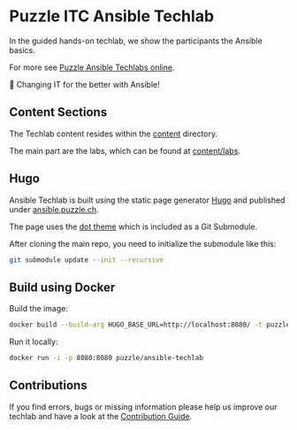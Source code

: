 # Puzzle ITC Ansible Techlab

In the guided hands-on techlab, we show the participants the Ansible basics.

For more see [Puzzle Ansible Techlabs online](https://ansible.puzzle.ch/).

:rocket: Changing IT for the better with Ansible!

## Content Sections

The Techlab content resides within the [content](content) directory.

The main part are the labs, which can be found at [content/labs](content/labs).

## Hugo

Ansible Techlab is built using the static page generator [Hugo](https://gohugo.io/) and published under [ansible.puzzle.ch](https://ansible.puzzle.ch/).

The page uses the [dot theme](https://github.com/themefisher/dot) which is included as a Git Submodule.

After cloning the main repo, you need to initialize the submodule like this: 

```bash
git submodule update --init --recursive
``` 

## Build using Docker

Build the image:

```bash
docker build --build-arg HUGO_BASE_URL=http://localhost:8080/ -t puzzle/ansible-techlab:latest .
```

Run it locally:

```bash
docker run -i -p 8080:8080 puzzle/ansible-techlab
```

## Contributions

If you find errors, bugs or missing information please help us improve our techlab and have a look at the [Contribution Guide](CONTRIBUTING.md).
